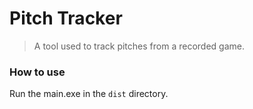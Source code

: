 # Pitch Tracker

> A tool used to track pitches from a recorded game.

### How to use

Run the main.exe in the `dist` directory.

